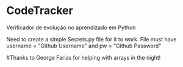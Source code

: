 # CodeTracker
Verificador de evolução no aprendizado em Python

Need to create a simple Secrets.py file for it to work. File must have username = "Github Username" and pw = "Github Password"



#Thanks to George Farias for helping with arrays in the night!
